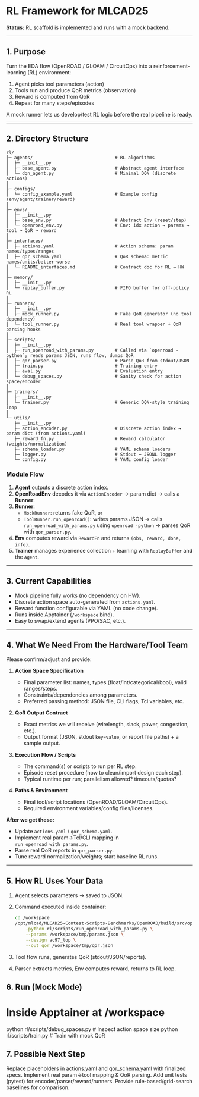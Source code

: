# RL Framework for MLCAD25

**Status:** RL scaffold is implemented and runs with a mock backend. 

---

## 1. Purpose

Turn the EDA flow (OpenROAD / GLOAM / CircuitOps) into a reinforcement-learning (RL) environment:

1. Agent picks tool parameters (action)  
2. Tools run and produce QoR metrics (observation)  
3. Reward is computed from QoR  
4. Repeat for many steps/episodes

A mock runner lets us develop/test RL logic before the real pipeline is ready.

---

## 2. Directory Structure

```text
rl/
├─ agents/                               # RL algorithms
│  ├─ __init__.py
│  ├─ base_agent.py                      # Abstract agent interface
│  └─ dqn_agent.py                       # Minimal DQN (discrete actions)
│
├─ configs/
│  └─ config_example.yaml                # Example config (env/agent/trainer/reward)
│
├─ envs/
│  ├─ __init__.py
│  ├─ base_env.py                        # Abstract Env (reset/step)
│  └─ openroad_env.py                    # Env: idx action → params → tool → QoR → reward
│
├─ interfaces/
│  ├─ actions.yaml                       # Action schema: param names/types/ranges
│  ├─ qor_schema.yaml                    # QoR schema: metric names/units/better-worse
│  └─ README_interfaces.md               # Contract doc for RL ↔ HW
│
├─ memory/
│  ├─ __init__.py
│  └─ replay_buffer.py                   # FIFO buffer for off‑policy RL
│
├─ runners/
│  ├─ __init__.py
│  ├─ mock_runner.py                     # Fake QoR generator (no tool dependency)
│  └─ tool_runner.py                     # Real tool wrapper + QoR parsing hooks
│
├─ scripts/
│  ├─ __init__.py
│  ├─ run_openroad_with_params.py        # Called via `openroad -python`; reads params JSON, runs flow, dumps QoR
│  ├─ qor_parser.py                      # Parse QoR from stdout/JSON
│  ├─ train.py                           # Training entry
│  ├─ eval.py                            # Evaluation entry
│  └─ debug_spaces.py                    # Sanity check for action space/encoder
│
├─ trainers/
│  ├─ __init__.py
│  └─ trainer.py                         # Generic DQN-style training loop
│
└─ utils/
   ├─ __init__.py
   ├─ action_encoder.py                  # Discrete action index ↔ param dict (from actions.yaml)
   ├─ reward_fn.py                       # Reward calculator (weights/normalization)
   ├─ schema_loader.py                   # YAML schema loaders
   ├─ logger.py                          # Stdout + JSONL logger
   └─ config.py                          # YAML config loader
```



### Module Flow

1. **Agent** outputs a discrete action index.  
2. **OpenRoadEnv** decodes it via `ActionEncoder` → param dict → calls a **Runner**.  
3. **Runner**:
   - `MockRunner`: returns fake QoR, or  
   - `ToolRunner.run_openroad()`: writes params JSON → calls `run_openroad_with_params.py` using `openroad -python` → parses QoR with `qor_parser.py`.  
4. **Env** computes reward via `RewardFn` and returns `(obs, reward, done, info)`.  
5. **Trainer** manages experience collection + learning with `ReplayBuffer` and the `Agent`.

---

## 3. Current Capabilities

- Mock pipeline fully works (no dependency on HW).
- Discrete action space auto-generated from `actions.yaml`.
- Reward function configurable via YAML (no code change).
- Runs inside Apptainer (`/workspace` bind).
- Easy to swap/extend agents (PPO/SAC, etc.).

---

## 4. What We Need From the Hardware/Tool Team

Please confirm/adjust and provide:

1. **Action Space Specification**  
   - Final parameter list: names, types (float/int/categorical/bool), valid ranges/steps.  
   - Constraints/dependencies among parameters.  
   - Preferred passing method: JSON file, CLI flags, Tcl variables, etc.

2. **QoR Output Contract**  
   - Exact metrics we will receive (wirelength, slack, power, congestion, etc.).  
   - Output format (JSON, stdout `key=value`, or report file paths) + a sample output.

3. **Execution Flow / Scripts**  
   - The command(s) or scripts to run per RL step.  
   - Episode reset procedure (how to clean/import design each step).  
   - Typical runtime per run; parallelism allowed? timeouts/quotas?

4. **Paths & Environment**  
   - Final tool/script locations (OpenROAD/GLOAM/CircuitOps).  
   - Required environment variables/config files/licenses.

**After we get these:**

- Update `actions.yaml` / `qor_schema.yaml`.  
- Implement real param→Tcl/CLI mapping in `run_openroad_with_params.py`.  
- Parse real QoR reports in `qor_parser.py`.  
- Tune reward normalization/weights; start baseline RL runs.

---

## 5. How RL Uses Your Data

1. Agent selects parameters → saved to JSON.  

2. Command executed inside container:

   ```bash
   cd /workspace
   /opt/mlcad/MLCAD25-Contest-Scripts-Benchmarks/OpenROAD/build/src/openroad \
       -python rl/scripts/run_openroad_with_params.py \
       --params /workspace/tmp/params.json \
       --design ac97_top \
       --out_qor /workspace/tmp/qor.json

3. Tool flow runs, generates QoR (stdout/JSON/reports).

4. Parser extracts metrics, Env computes reward, returns to RL loop.

## 6. Run (Mock Mode)
# Inside Apptainer at /workspace
python rl/scripts/debug_spaces.py     # Inspect action space size
python rl/scripts/train.py            # Train with mock QoR

## 7. Possible Next Step
 Replace placeholders in actions.yaml and qor_schema.yaml with finalized specs.
 Implement real param→tool mapping & QoR parsing.
 Add unit tests (pytest) for encoder/parser/reward/runners.
 Provide rule-based/grid-search baselines for comparison.

